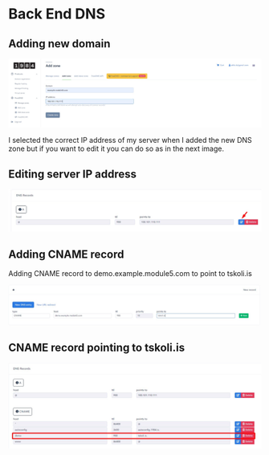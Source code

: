 # Back End DNS

## Adding new domain

<img src="images/AddingDNSZone.jpg">

I selected the correct IP address of my server when I added the new DNS zone but if you want to edit it you can do so as in the next image.

## Editing server IP address

<img src="images/PressToEditServerIPaddress.jpg">

## Adding CNAME record

Adding CNAME record to demo.example.module5.com to point to tskoli.is

<img src="images/AddingCNAMERecordToPointToTskoli.jpg">

## CNAME record pointing to tskoli.is

<img src="images/CNAMERecordPointingToTskoli.jpg">
